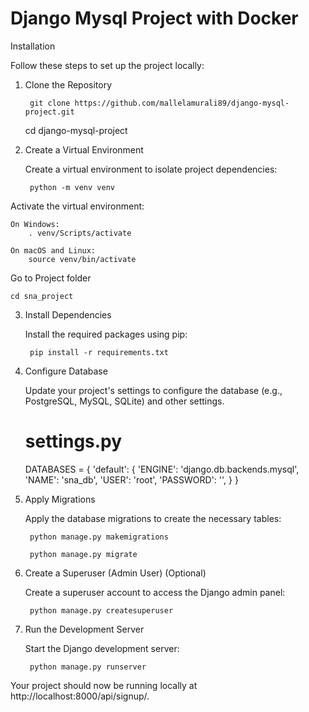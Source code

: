 # Django Mysql Project with Docker

Installation

Follow these steps to set up the project locally:

1. Clone the Repository

        git clone https://github.com/mallelamurali89/django-mysql-project.git

    cd django-mysql-project

2. Create a Virtual Environment

    Create a virtual environment to isolate project dependencies:

        python -m venv venv

Activate the virtual environment:

    On Windows:
        . venv/Scripts/activate

    On macOS and Linux:
        source venv/bin/activate

Go to Project folder

    cd sna_project

3. Install Dependencies

    Install the required packages using pip:

        pip install -r requirements.txt

4. Configure Database

    Update your project's settings to configure the database (e.g., PostgreSQL, MySQL, SQLite) and other settings.

    # settings.py

    DATABASES = {
    'default': {
        'ENGINE': 'django.db.backends.mysql',
        'NAME': 'sna_db',
        'USER': 'root',
        'PASSWORD': '',
    }
}
5. Apply Migrations

    Apply the database migrations to create the necessary tables:

        python manage.py makemigrations

        python manage.py migrate

6. Create a Superuser (Admin User) (Optional)

    Create a superuser account to access the Django admin panel:

        python manage.py createsuperuser

7. Run the Development Server

    Start the Django development server:

        python manage.py runserver

Your project should now be running locally at http://localhost:8000/api/signup/.



